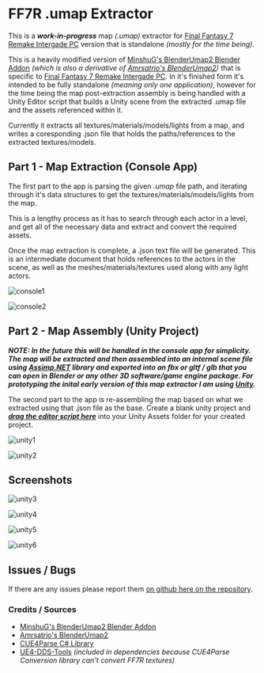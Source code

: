 # FF7R .umap Extractor
This is a ***work-in-progress*** map *(.umap)* extractor for [Final Fantasy 7 Remake Intergade PC](https://store.steampowered.com/app/1462040/FINAL_FANTASY_VII_REMAKE_INTERGRADE/) version that is standalone *(mostly for the time being)*.

This is a heavily modified version of [MinshuG's BlenderUmap2 Blender Addon](https://github.com/MinshuG/BlenderUmap2) *(which is also a derivative of [Amrsatrio's BlenderUmap2](https://github.com/Amrsatrio/BlenderUmap2))* that is specific to [Final Fantasy 7 Remake Intergade PC](https://store.steampowered.com/app/1462040/FINAL_FANTASY_VII_REMAKE_INTERGRADE/). In it's finished form it's intended to be fully standalone *(meaning only one application)*, however for the time being the map post-extraction assembly is being handled with a Unity Editor script that builds a Unity scene from the extracted .umap file and the assets referenced within it.

Currently it extracts all textures/materials/models/lights from a map, and writes a coresponding .json file that holds the paths/references to the extracted textures/models.

## Part 1 - Map Extraction (Console App)

The first part to the app is parsing the given *.umap* file path, and iterating through it's data structures to get the textures/materials/models/lights from the map. 

This is a lengthy process as it has to search through each actor in a level, and get all of the necessary data and extract and convert the required assets.

Once the map extraction is complete, a .json text file will be generated. This is an intermediate document that holds references to the actors in the scene, as well as the meshes/materials/textures used along with any light actors.

![console1](Screenshots/console1.png)

![console2](Screenshots/console2.png)

## Part 2 - Map Assembly (Unity Project)

***NOTE: In the future this will be handled in the console app for simplicity. The map will be extracted and then assembled into an internal scene file using [Assimp.NET](https://github.com/StirlingLabs/Assimp.Net) library and exported into an fbx or gltf / glb that you can open in Blender or any other 3D software/game engine package. For prototyping the inital early version of this map extractor I am using [Unity](https://unity.com/).***

The second part to the app is re-assembling the map based on what we extracted using that .json file as the base. Create a blank unity project and ***[drag the editor script here](https://github.com/frostbone25/FF7R-UMAP/blob/main/UnityEditorScript/CustomLevelImport.cs)*** into your Unity Assets folder for your created project.

![unity1](Screenshots/unity1.png)

![unity2](Screenshots/unity2.png)

## Screenshots

![unity3](Screenshots/unity3.jpg)

![unity4](Screenshots/unity4.jpg)

![unity5](Screenshots/unity5.png)

![unity6](Screenshots/unity6.png)

## Issues / Bugs

If there are any issues please report them [on github here on the repository](https://github.com/frostbone25/FF7R-UMAP/issues).

### Credits / Sources

- [MinshuG's BlenderUmap2 Blender Addon](https://github.com/MinshuG/BlenderUmap2)
- [Amrsatrio's BlenderUmap2](https://github.com/Amrsatrio/BlenderUmap2)
- [CUE4Parse C# Library](https://github.com/FabianFG/CUE4Parse)
- [UE4-DDS-Tools](https://github.com/matyalatte/UE4-DDS-Tools) *(included in dependencies because CUE4Parse Conversion library can't convert FF7R textures)*